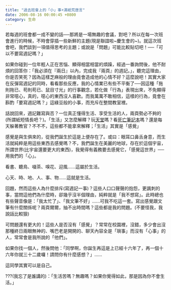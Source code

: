 ```yaml
---
title: "過去班會上的「小」事+滿紙荒唐言"
date: 2006-08-16 00:00:45 +0800
category: 生命
---
```

<p>若每週的班會都一成不變的話──那將是一場無趣的會議，對吧？所以在每一次班會進行的時候，不時會穿插一些新鮮的主題(現是聯誼啦~慶生會的~)。就這次班會吧，我們談到一項值得思考的主題；或說是「問題」可能比較貼切吧！──「可以不要寫週記嗎？」</p><p>如果你碰到一位年輕人正在苦惱、顯得相當相當的煩躁，經過一番詢問後，他不耐煩的回答你：「我必須在『兩日』以內，完成我『兩頁』的週記。」，聽完這理由，你是否笑死？因為這樣芝麻般的理由竟會造成他的心情不好？這麼說吧！其實大家在反彈寫週記的同時，看看那些反應，我的心情業已有些不平衡了──因這種「拖則拖已、苟則苟已、鼠目寸光」的行事觀念，若化做「行為」表現出來，不免顯得非常噁心，真的，噁心的東西沒人喜歡。而我萬萬不敢相信，這樣的行為，竟會在斟酌「要寫週記嗎？」這綠豆般的小事，而充斥在整間教室裡。</p><p>話說回來，週記難寫與否？一位真正懂得生活、享受生活的人，兩頁勢必不夠的(所謂紙短情長吧？)。「生活」又怎麼解釋？玩<u>天堂</u>嗎？看<u>死亡筆記本</u>嗎？還是每天躲著教官？不不不，這些都不能拿來解釋；「生活」其實是「感覺」</p><p>感覺是與生俱來的，從我們誕生於這是上便存在了。或曰：眼耳口鼻舌身意，而生活就純粹是用這些東西去感覺嗎？不，我們誕生在美麗的地球，存在於這個宇宙，所謂世界(比宇宙還要更大的東西)，我覺得有義務要去感覺它，「感覺這世界」──用我們的「心」。</p><p>看書、聽鳥、啜茶、嗅花、迎風......這屬於生活。</p><p>心天、時、地、人、事、物......這就是生活。</p><p>回題，然而這些人為什麼排斥(寫週記一事)？這些人口口聲聲的抱怨，更諷刺的事，當問這他們為什麼時，卻幾乎沒半個理由，純粹就是「我不想寫」。此時總也有些聲音像是：「我太忙了」、「我文筆不好」......可我不吃這一套。寫出感覺跟文筆有什麼關係呢？兩頁爾爾，抽不出時間嗎？這些都是我的問題。(不要怪我，我說話比較狠)</p><p>可問題還有更大的！這些人是否沒有「感覺」？常常在校園裡，沒錯，多少會出沒那種終日兩眼無神的、嘴巴老是開開的、聊天內容全是「瑣事」而沒有「心事」的人，常常會是我所說的「他們」。</p><p>如果你找一個人，然後問他：「同學啊，你誕生再這是上已經十六年了，再一個十六年你就三十二歲囉！請問你有什麼感想？」......</p><p>這同學其實可以是自己。</p><p>???(我忘了是誰講的)：「生活苦嗎？無趣嗎？如果你覺得如此，那是因為你不會生活。」</p>
